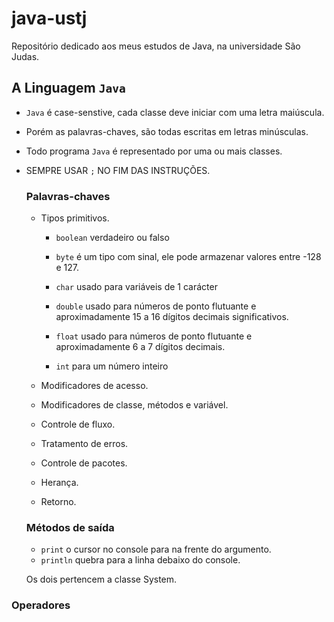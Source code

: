 # java-ustj
Repositório dedicado aos meus estudos de Java, na universidade São Judas.

## A Linguagem `Java`

* `Java` é case-senstive, cada classe deve iniciar com uma letra maiúscula.
* Porém as palavras-chaves, são todas escritas em letras minúsculas.
* Todo programa `Java` é representado por uma ou mais classes.
* SEMPRE USAR `;` NO FIM DAS INSTRUÇÕES.

  ### Palavras-chaves

  * Tipos primitivos.
    
    - `boolean` verdadeiro ou falso

    - `byte` é um tipo com sinal, ele pode armazenar valores entre -128 e 127.

    - `char` usado para variáveis de 1 carácter

    - `double` usado para números de ponto flutuante e aproximadamente 15 a 16 dígitos decimais significativos.

    - `float` usado para números de ponto flutuante e aproximadamente 6 a 7 dígitos decimais.

    - `int` para um número inteiro

  * Modificadores de acesso.
  * Modificadores de classe, métodos e variável.
  * Controle de fluxo.
  * Tratamento de erros.
  * Controle de pacotes.
  * Herança.
  * Retorno.
 
   ### Métodos de saída

    * `print` o cursor no console para na frente do argumento.
    * `println` quebra para a linha debaixo do console.
      
    Os dois pertencem a classe System.

### Operadores

  
